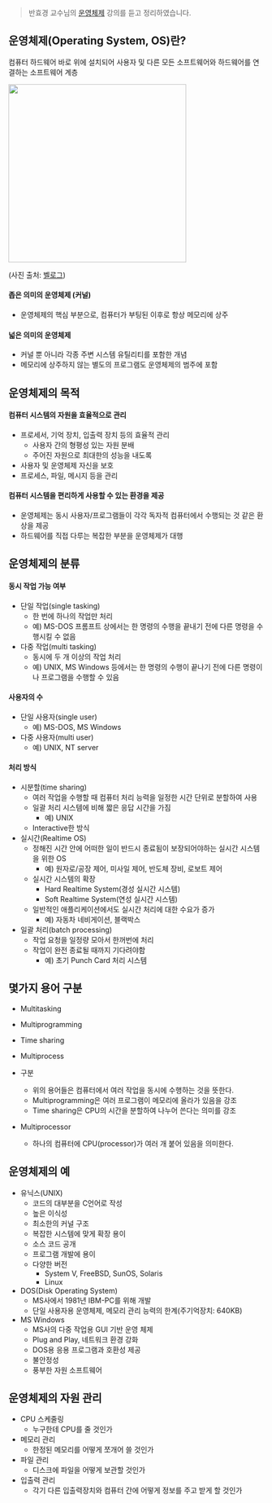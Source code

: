 > 반효경 교수님의 [운영체제](http://www.kocw.net/home/cview.do?cid=3646706b4347ef09) 강의를 듣고 정리하였습니다. 
>




## 운영체제(Operating System, OS)란?

컴퓨터 하드웨어 바로 위에 설치되어 사용자 및 다른 모든 소프트웨어와 하드웨어를 연결하는 소프트웨어 계층

<img src="https://user-images.githubusercontent.com/71204049/135710981-e248f7ad-fb88-45db-ab45-808eca081b8a.png" width="350"/>

(사진 출처: [벨로그](https://velog.io/@delmasong/%EC%9A%B4%EC%98%81%EC%B2%B4%EC%A0%9C%EB%9E%80-%EB%AC%B4%EC%97%87%EC%9D%B8%EA%B0%80))



#### 좁은 의미의 운영체제 (커널)

- 운영체제의 핵심 부분으로, 컴퓨터가 부팅된 이후로 항상 메모리에 상주



#### 넓은 의미의 운영체제

- 커널 뿐 아니라 각종 주변 시스템 유틸리티를 포함한 개념
- 메모리에 상주하지 않는 별도의 프로그램도 운영체제의 범주에 포함





## 운영체제의 목적

#### 컴퓨터 시스템의 자원을 효율적으로 관리

- 프로세서, 기억 장치, 입출력 장치 등의 효율적 관리
  - 사용자 간의 형평성 있는 자원 분배
  - 주어진 자원으로 최대한의 성능을 내도록
- 사용자 및 운영체제 자신을 보호
- 프로세스, 파일, 메시지 등을 관리

#### 컴퓨터 시스템을 편리하게 사용할 수 있는 환경을 제공

- 운영체제는 동시 사용자/프로그램들이 각각 독자적 컴퓨터에서 수행되는 것 같은 환상을 제공
- 하드웨어를 직접 다루는 복잡한 부분을 운영체제가 대행



## 운영체제의 분류

#### 동시 작업 가능 여부

- 단일 작업(single tasking)
  - 한 번에 하나의 작업만 처리
  - 예) MS-DOS 프롬프트 상에서는 한 명령의 수행을 끝내기 전에 다른 명령을 수행시킬 수 없음
- 다중 작업(multi tasking)
  - 동시에 두 개 이상의 작업 처리
  - 예) UNIX, MS Windows 등에서는 한 명령의 수행이 끝나기 전에 다른 명령이나 프로그램을 수행할 수 있음

#### 사용자의 수

- 단일 사용자(single user)
  - 예) MS-DOS, MS Windows
- 다중 사용자(multi user)
  - 예) UNIX, NT server

#### 처리 방식

- 시분할(time sharing)
  - 여러 작업을 수행할 때 컴퓨터 처리 능력을 일정한 시간 단위로 분할하여 사용
  - 일괄 처리 시스템에 비해 짧은 응답 시간을 가짐
    - 예) UNIX
  - Interactive한 방식
- 실시간(Realtime OS)
  - 정해진 시간 안에 어떠한 일이 반드시 종료됨이 보장되어야하는 실시간 시스템을 위한 OS
    - 예) 원자로/공장 제어, 미사일 제어, 반도체 장비, 로보트 제어
  - 실시간 시스템의 확장
    - Hard Realtime System(경성 실시간 시스템)
    - Soft Realtime System(연성 실시간 시스템)
  - 일반적인 애플리케이션에서도 실시간 처리에 대한 수요가 증가
    - 예) 자동차 네비게이션, 블랙박스
- 일괄 처리(batch processing)
  - 작업 요청을 일정량 모아서 한꺼번에 처리
  - 작업이 완전 종료될 때까지 기다려야함
    - 예) 초기 Punch Card 처리 시스템



## 몇가지 용어 구분

- Multitasking
- Multiprogramming
- Time sharing
- Multiprocess

- 구분
  - 위의 용어들은 컴퓨터에서 여러 작업을 동시에 수행하는 것을 뜻한다.
  - Multiprogramming은 여러 프로그램이 메모리에 올라가 있음을 강조
  - Time sharing은 CPU의 시간을 분할하여 나누어 쓴다는 의미를 강조
- Multiprocessor
  - 하나의 컴퓨터에 CPU(processor)가 여러 개 붙어 있음을 의미한다.



## 운영체제의 예

- 유닉스(UNIX)
  - 코드의 대부분을 C언어로 작성
  - 높은 이식성
  - 최소한의 커널 구조
  - 복잡한 시스템에 맞게 확장 용이
  - 소스 코드 공개
  - 프로그램 개발에 용이
  - 다양한 버전
    - System V, FreeBSD, SunOS, Solaris
    - Linux
- DOS(Disk Operating System)
  - MS사에서 1981년 IBM-PC를 위해 개발
  - 단일 사용자용 운영체제, 메모리 관리 능력의 한계(주기억장치: 640KB)
- MS Windows
  - MS사의 다중 작업용 GUI 기반 운영 체제
  - Plug and Play, 네트워크 환경 강화
  - DOS용 응용 프로그램과 호환성 제공
  - 불안정성
  - 풍부한 자원 소프트웨어



## 운영체제의 자원 관리

- CPU 스케줄링
  - 누구한테 CPU를 줄 것인가
- 메모리 관리
  - 한정된 메모리를 어떻게 쪼개어 쓸 것인가
- 파일 관리
  - 디스크에 파일을 어떻게 보관할 것인가
- 입출력 관리
  - 각기 다른 입출력장치와 컴퓨터 간에 어떻게 정보를 주고 받게 할 것인가

